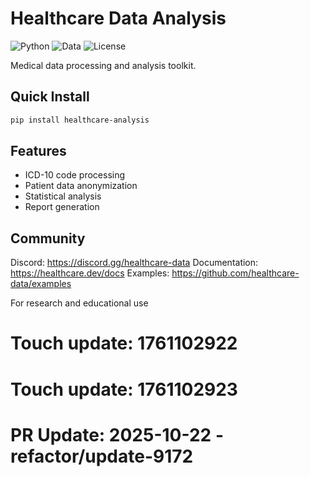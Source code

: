 # Healthcare Data Analysis

![Python](https://img.shields.io/badge/Python-3.9+-blue)
![Data](https://img.shields.io/badge/Data-Healthcare-green)
![License](https://img.shields.io/badge/License-MIT-yellow)

Medical data processing and analysis toolkit.

## Quick Install

```bash
pip install healthcare-analysis
```

## Features

- ICD-10 code processing
- Patient data anonymization
- Statistical analysis
- Report generation

## Community

Discord: https://discord.gg/healthcare-data
Documentation: https://healthcare.dev/docs
Examples: https://github.com/healthcare-data/examples

For research and educational use

# Touch update: 1761102922

# Touch update: 1761102923

# PR Update: 2025-10-22 - refactor/update-9172
